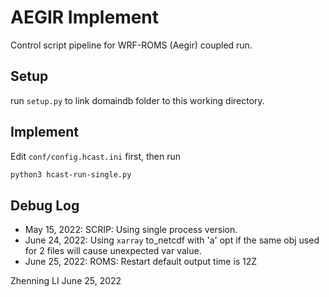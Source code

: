 # AEGIR Implement

Control script pipeline for WRF-ROMS (Aegir) coupled run.

## Setup
run `setup.py` to link domaindb folder to this working directory.

## Implement
Edit `conf/config.hcast.ini` first, then run 
```bash
python3 hcast-run-single.py
```

## Debug Log
- May 15, 2022: SCRIP: Using single process version. 
- June 24, 2022: Using `xarray` to_netcdf with 'a' opt if the same obj used for 2 files will cause unexpected var value.
- June 25, 2022: ROMS: Restart default output time is 12Z

Zhenning LI
June 25, 2022
